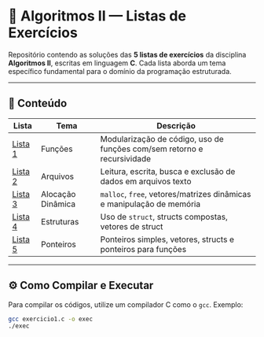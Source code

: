# 📘 Algoritmos II — Listas de Exercícios

Repositório contendo as soluções das **5 listas de exercícios** da disciplina **Algoritmos II**, escritas em linguagem **C**. Cada lista aborda um tema específico fundamental para o domínio da programação estruturada.

---

## 📂 Conteúdo

| Lista | Tema              | Descrição                                                                 |
|-------|-------------------|---------------------------------------------------------------------------|
| [Lista 1](./Lista1) | Funções           | Modularização de código, uso de funções com/sem retorno e recursividade |
| [Lista 2](./lista2-arquivo) | Arquivos          | Leitura, escrita, busca e exclusão de dados em arquivos texto           |
| [Lista 3](./lista3-alocacao) | Alocação Dinâmica | `malloc`, `free`, vetores/matrizes dinâmicas e manipulação de memória   |
| [Lista 4](./lista4-estruturas) | Estruturas         | Uso de `struct`, structs compostas, vetores de struct                   |
| [Lista 5](./lista5-ponteiro) | Ponteiros          | Ponteiros simples, vetores, structs e ponteiros para funções            |

---

## ⚙️ Como Compilar e Executar

Para compilar os códigos, utilize um compilador C como o `gcc`. Exemplo:

```bash
gcc exercicio1.c -o exec
./exec
